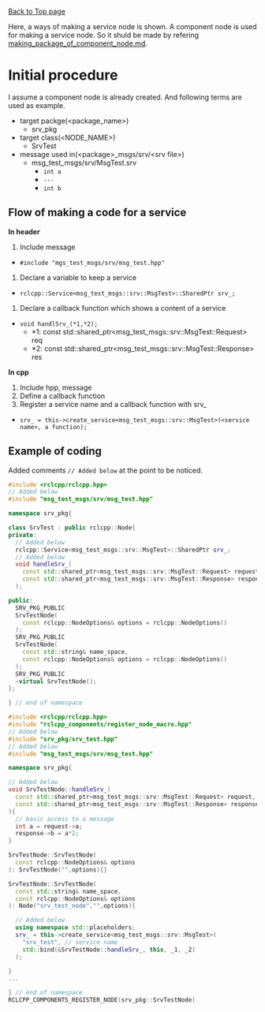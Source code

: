 [Back to Top page](../../README.md)

Here, a ways of making a service node is shown.
A component node is used for making a service node.
So it shuld be made by refering [making_package_of_component_node.md](making_package_of_service_node.md).

# Initial procedure
I assume a component node is already created.
And following terms are used as example.

* target packge(\<package_name\>)
  * srv_pkg
* target class(\<NODE_NAME\>)
  * SrvTest
* message used in(\<package\>_msgs/srv/\<srv file\>)
  * msg_test_msgs/srv/MsgTest.srv
    * `int a`
    * `---`
    * `int b`

## Flow of making a code for a service

**In header**

1. Include message
  * `#include "mgs_test_msgs/srv/msg_test.hpp"`
1. Declare a variable to keep a service
  * `rclcpp::Service<msg_test_msgs::srv::MsgTest>::SharedPtr srv_;`
1. Declare a callback function which shows a content of a service
  * `void handlSrv_(*1,*2);`
    * *1: const std::shared_ptr<msg_test_msgs::srv::MsgTest::Request> req
    * *2: const std::shared_ptr<msg_test_msgs::srv::MsgTest::Response> res

**In cpp**

1. Include hpp, message
1. Define a callback function
1. Register a service name and a callback function with srv_
  * `srv_ = this->create_service<msg_test_msgs::srv::MsgTest>(<service name>, a function);`

## Example of coding
Added comments `// Added below` at the point to be noticed.

```c++
#include <rclcpp/rclcpp.hpp>
// Added below
#include "msg_test_msgs/srv/msg_test.hpp"

namespace srv_pkg{

class SrvTest : public rclcpp::Node{
private:
  // Added below
  rclcpp::Service<msg_test_msgs::srv::MsgTest>::SharedPtr srv_;
  // Added below
  void handleSrv_(
    const std::shared_ptr<msg_test_msgs::srv::MsgTest::Request> request,
    const std::shared_ptr<msg_test_msgs::srv::MsgTest::Response> response
  );

public:
  SRV_PKG_PUBLIC
  SrvTestNode(
    const rclcpp::NodeOptions& options = rclcpp::NodeOptions()
  );
  SRV_PKG_PUBLIC
  SrvTestNode(
    const std::string& name_space,
    const rclcpp::NodeOptions& options = rclcpp::NodeOptions()
  );
  SRV_PKG_PUBLIC
  ~virtual SrvTestNode();
};

} // end of namespace
```

```c++
#include <rclcpp/rclcpp.hpp>
#include "rclcpp_components/register_node_macro.hpp"
// Added below
#include "srv_pkg/srv_test.hpp"
// Added below
#include "msg_test_msgs/srv/msg_test.hpp"

namespace srv_pkg{

// Added below
void SrvTestNode::handleSrv_(
  const std::shared_ptr<msg_test_msgs::srv::MsgTest::Request> request,
  const std::shared_ptr<msg_test_msgs::srv::MsgTest::Response> response
){
  // basic access to a message
  int a = request->a;
  response->b = a*2;
}

SrvTestNode::SrvTestNode(
  const rclcpp::NodeOptions& options
): SrvTestNode("",options){}

SrvTestNode::SrvTestNode(
  const std::string& name_space,
  const rclcpp::NodeOptions& options
): Node("srv_test_node","",options){

  // Added below
  using namespace std::placeholders;
  srv_ = this->create_service<msg_test_msgs::srv::MsgTest>(
    "srv_test", // service name
    std::bind(&SrvTestNode::handleSrv_, this, _1, _2)
  );

}
...

} // end of namespace
RCLCPP_COMPONENTS_REGISTER_NODE(srv_pkg::SrvTestNode)
```
